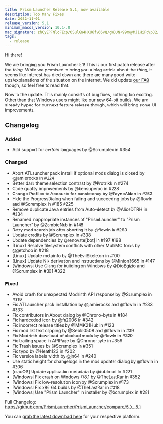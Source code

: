 ```yaml
---
title: Prism Launcher Release 5.1, now available
description: Too Many Fixes
date: 2022-11-01
release_version: 5.1
minimum_macos_version: 10.14.0
mac_signature: zhCyEPFNlcFExp/OSulGn4HXU6fv66vQ/gWDUN+99mqyMJ1HiPcVpJ2/u4e8hyaPGn8hU/jTHHOrRqxC5xIVDg==
tags:
  - release
---
```


Hi there!

We are bringing you Prism Launcher 5.1!
This is our first patch release after the *thing*.
While we promised to bring you a blog article about the *thing*, it seems like interest has died down and there are many good write-ups/explanations of the situation on the internet.
We did update [our FAQ](../../wiki/overview/faq) though, so feel free to read that.

Now to the update.
This mainly consists of bug fixes, nothing too exciting.
Other than that Windows users might like our new 64-bit builds.
We are already hyped for our next feature release though, which will bring some UI improvements.

## Changelog

### Added

- Add support for *certain* languages by @Scrumplex in #354

### Changed

- Abort ATLauncher pack install if optional mods dialog is closed by @jamierocks in #224
- Better dark theme selection contrast by @Protrikk in #274
- Code quality improvements by @bensuperpc in #228
- Change Profiles to Accounts for consistency by @FayneAldan in #353
- Hide the ProgressDialog when failing and succeeding jobs by @flowln and @Scrumplex in #185 #225
- Remove duplicate Java entries from Auto-detect by @AliceDTRH in #234
- Renamed inappropriate instances of "PrismLauncher" to "Prism Launcher" by @ZombieNub in #148
- Retry mod search job after aborting it by @flowln in #283
- Update credits by @Scrumplex in #338
- Update dependencies by @renovate[bot] in #197 #198
- [Linux] Resolve filesystem conflicts with other MultiMC forks by @getchoo in #218
- [Linux] Update metainfo by @TheEvilSkeleton in #100
- [Linux] Update Nix derivation and instructions by @Minion3665 in #147
- [Windows] Use Clang for building on Windows by @DioEgizio and @Scrumplex in #301 #322

### Fixed

- Avoid crash for unexpected Modrinth API response by @Scrumplex in #319
- Fix ATLauncher pack installation by @jamierocks and @flowln in #233 #333
- Fix contributors in About dialog by @Chrono-byte in #184
- Fix hardcoded icon by @fn2006 in #342
- Fix incorrect release titles by @MMK21Hub in #123
- Fix mod list text clipping by @Sebbl0508 and @flowln in #39
- Fix Modrinth download of blocked mods by @flowln in #329
- Fix trailing space in APIPage by @Chrono-byte in #359
- Fix Trash issues by @Scrumplex in #351
- Fix typo by @Heath123 in #202
- Fix version labels width by @jn64 in #240
- Use static height for changelogs in the mod updater dialog by @flowln in #206
- [macOS] Update application metadata by @tobimori in #231
- [Windows] Fix crash on Windows 7/8.1 by @TheLastRar in #352
- [Windows] Fix low-resolution icon by @Scrumplex in #173
- [Windows] Fix x86_64 builds by @TheLastRar in #318
- [Windows] Use "Prism Launcher" in installer by @Scrumplex in #281

Full Changelog: <https://github.com/PrismLauncher/PrismLauncher/compare/5.0...5.1>

You can [grab the latest download here](https://prismlauncher.org/download/) for your respective platform.
